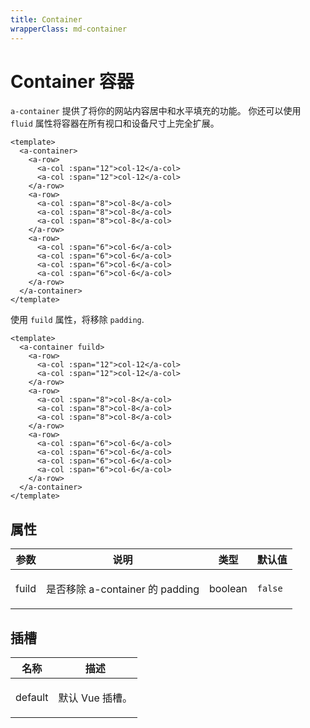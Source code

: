 ```yaml
---
title: Container
wrapperClass: md-container
---
```


# Container 容器

<code>a-container</code> 提供了将你的网站内容居中和水平填充的功能。 你还可以使用 <code>fluid</code> 属性将容器在所有视口和设备尺寸上完全扩展。

```vue demo
<template>
  <a-container>
    <a-row>
      <a-col :span="12">col-12</a-col>
      <a-col :span="12">col-12</a-col>
    </a-row>
    <a-row>
      <a-col :span="8">col-8</a-col>
      <a-col :span="8">col-8</a-col>
      <a-col :span="8">col-8</a-col>
    </a-row>
    <a-row>
      <a-col :span="6">col-6</a-col>
      <a-col :span="6">col-6</a-col>
      <a-col :span="6">col-6</a-col>
      <a-col :span="6">col-6</a-col>
    </a-row>
  </a-container>
</template>
```

使用 <code>fuild</code> 属性，将移除 <code>padding</code>.

```vue demo
<template>
  <a-container fuild>
    <a-row>
      <a-col :span="12">col-12</a-col>
      <a-col :span="12">col-12</a-col>
    </a-row>
    <a-row>
      <a-col :span="8">col-8</a-col>
      <a-col :span="8">col-8</a-col>
      <a-col :span="8">col-8</a-col>
    </a-row>
    <a-row>
      <a-col :span="6">col-6</a-col>
      <a-col :span="6">col-6</a-col>
      <a-col :span="6">col-6</a-col>
      <a-col :span="6">col-6</a-col>
    </a-row>
  </a-container>
</template>
```

## 属性

| 参数  | 说明                            | 类型    | 默认值 |
| ----- | ------------------------------- | ------- | ------ |
| fuild | <p>是否移除 a-container 的 padding</p> | <span>boolean</span> | <code>false</code>  |

## 插槽

| 名称    | 描述            |
| ------- | --------------- |
| default | <p>默认 Vue 插槽。</p> |
